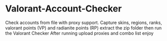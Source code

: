 # Valorant-Account-Checker
Check accounts from file with proxy support. Capture skins, regions, ranks, valorant points (VP) and radianite points (RP)
extract the zip folder then run the Valorant Checker
After running upload proxies and combo list
enjoy
